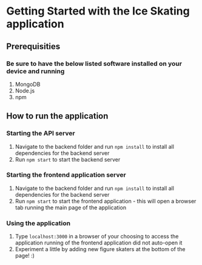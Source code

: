 # Getting Started with the Ice Skating application

## Prerequisities

### Be sure to have the below listed software installed on your device and running
1. MongoDB
2. Node.js
3. npm

## How to run the application

### Starting the API server

1. Navigate to the backend folder and run `npm install` to install all dependencies for the backend server
2. Run `npm start` to start the backend server

### Starting the frontend application server

1. Navigate to the backend folder and run `npm install` to install all dependencies for the backend server
2. Run `npm start` to start the frontend application - this will open a browser tab running the main page of the application

### Using the application

1. Type `localhost:3000` in a browser of your choosing to access the application running of the frontend application did not auto-open it
2. Experiment a little by adding new figure skaters at the bottom of the page! :)

